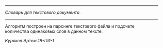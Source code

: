 ____
*Словарь для текстового документа.*
____
Алгоритм построен на парсинге текстового файла и подсчете количества одинаковых слов в данном тексте.    
    

*Куряков Артем 18-ПИ-1*
